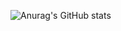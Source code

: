 ![Anurag's GitHub stats](https://github-readme-stats.vercel.app/api?username=TicianneDias&show_icons=true&theme=radical)
 
